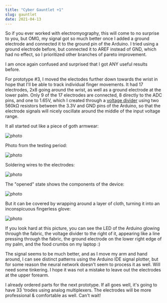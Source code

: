 ```yaml
---
title: "Cyber Gauntlet +1"
slug: gauntlet
date: 2021-04-13
---
```


So if you ever worked with electromyography, this will come to no surprise to
you, but OMG, my signal got so much better once I added a ground electrode and
connected it to the ground pin of the Arduino.  I tried using a ground
electrode before, but connected it to AREF instead of GND, which had no effect,
so I prioritized other branches of pareto improvement.

I am once again confused and surprised that I got ANY useful results before.

For prototype #3, I moved the electodes further down towards the wrist in hope
that I'll be able to track individual finger movements.  It had 17 electrodes,
2x8 going around the wrist, as well as a ground electrode at the lower palm.
Only 9 of the 17 electrodes are connected, 8 directly to the ADC pins, and one
to 1.65V, which I created through a
[voltage divider](https://en.wikipedia.org/wiki/Voltage_divider) using
two 560kΩ resistors between the 3.3V and GND pins of the Arduino, so that the
electrode signals will nicely oscillate around the middle of the input voltage
range.

It all started out like a piece of goth armwear:

![photo](data/myo/IMG_20210413_201956.resized.jpg)

Photo from the testing period:

![photo](data/myo/IMG_20210414_021833.jpg.resized.mod.jpg)

Soldering wires to the electrodes:

![photo](data/myo/IMG_20210414_030229_HDR.jpg.resized.mod.jpg)

The "opened" state shows the components of the device:

![photo](data/myo/IMG_20210414_041156_HDR.jpg.resized.mod.jpg)

But it can be covered by wrapping around a layer of cloth, turning it into an
inconspicuous fingerless glove:

![photo](data/myo/IMG_20210414_042155_HDR.jpg.resized.jpg)

If you look hard at this picture, you can see the LED of the Arduino glowing
through the fabric, the voltage divider to the right of it, appearing like a
line pressing through the fabric, the ground electrode on the lower right edge
of my palm, and the food crumbs on my laptop :)

The signal seems to be much better, and as I move my arm and hand around, I can
see distinct patterns using the Arduino IDE signal plotter, but for some reason
the neural network doesn't seem to process it as well.  Will need some
tinkering.  I hope it was not a mistake to leave out the electrodes at the
upper forearm.

I already ordered parts for the next prototype. If all goes well, it's going to
have 33 'trodes using analog multiplexers.  The electrodes will be more
professional & comfortable as well.  Can't wait!
